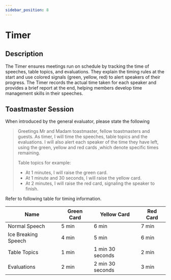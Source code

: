 ```yaml
---
sidebar_position: 8
---
```


# Timer

## Description

The Timer ensures meetings run on schedule by tracking the time of speeches, table topics, and evaluations. They explain
the timing rules at the start and use colored signals (green, yellow, red) to alert speakers of their progress. The
Timer records the actual time taken for each speaker and provides a brief report at the end, helping members develop
time management skills in their speeches.

## Toastmaster Session

When introduced by the general evaluator, please state the following

> Greetings Mr and Madam toastmaster, fellow toastmasters and guests. As timer, I will time the speeches, table topics
> and the evaluations. I will also alert each speaker of the time they have left, using the green, yellow and red cards
> ,which denote specific times remaining. 
> 
> Table topics for example: 
> - At 1 minutes, I will raise the green card.
> - At 1 minute and 30 seconds, I will raise the yellow card.
> - At 2 minutes, I will raise the red card, signaling the speaker to finish.

Refer to following table for timing information.

| Name                | Green Card | Yellow Card      | Red Card |
|---------------------|------------|------------------|----------|
| Normal Speech       | 5 min      | 6 min            | 7 min    |
| Ice Breaking Speech | 4 min      | 5 min            | 6 min    |
| Table Topics        | 1 min      | 1 min 30 seconds | 2 min    |
| Evaluations         | 2 min      | 2 min 30 seconds | 3 min    |
